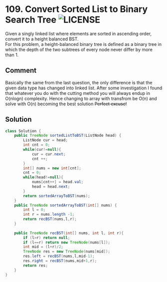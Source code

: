# 109. Convert Sorted List to Binary Search Tree ![LICENSE](https://img.shields.io/badge/Rank-Medium-orange)
Given a singly linked list where elements are sorted in ascending order, convert it to a height balanced BST.  
For this problem, a height-balanced binary tree is defined as a binary tree in which the depth of the two subtrees of every node never differ by more than 1.  
## Comment
Basically the same from the last question, the only difference is that the given data type has changed into linked list.
After some investigation I found that whatever you do with the cutting method you will always endup in O(nlogn) complexity. Hence changing to array with transfrom be O(n) and solve with O(n) becoming the best solution ~~Perfect excuse!~~

## Solution
```java
class Solution {
    public TreeNode sortedListToBST(ListNode head) {
        ListNode cur = head;
        int cnt = 0;
        while(cur!=null){
            cur = cur.next;
            cnt ++;
        }
        int[] nums = new int[cnt];
        cnt = 0;
        while(head!=null){
            nums[cnt++] = head.val;
            head = head.next;
        }
        return sortedArrayToBST(nums);
    }
    public TreeNode sortedArrayToBST(int[] nums) {
        int l = 0;
        int r = nums.length -1;
        return recBST(nums,l,r);
    }
    
    public TreeNode recBST(int[] nums, int l, int r){
        if (l>r) return null;
        if (l==r) return new TreeNode(nums[l]);
        int mid = (l+r)/2;
        TreeNode res = new TreeNode(nums[mid]);
        res.left = recBST(nums,l,mid-1);
        res.right = recBST(nums,mid+1,r);
        return res;
    }
}
```
